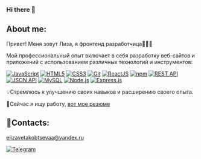 ### Hi there 👋

## About me:
Привет! Меня зовут Лиза, я фронтенд разработчица👩🏽‍💻 

Мой профессиональный опыт включает в себя разработку веб-сайтов и приложений с использованием различных технологий и инструментов:

[![JavaScript](https://img.shields.io/badge/-JavaScript-yellow?style=for-the-badge&logo=javascript&logoColor=white)](https://github.com/Lkobtseva/Lkobtseva)
[![HTML5](https://img.shields.io/badge/-HTML5-red?style=for-the-badge&logo=html5&logoColor=white)](https://github.com/Lkobtseva/Lkobtseva)
[![CSS3](https://img.shields.io/badge/-CSS3-blue?style=for-the-badge&logo=css3&logoColor=white)](https://github.com/Lkobtseva/Lkobtseva)
[![Git](https://img.shields.io/badge/-Git-orange?style=for-the-badge&logo=git&logoColor=white)](https://github.com/Lkobtseva/Lkobtseva)
[![ReactJS](https://img.shields.io/badge/-ReactJS-blue?style=for-the-badge&logo=react&logoColor=white)](https://github.com/Lkobtseva/Lkobtseva)
[![npm](https://img.shields.io/badge/-npm-red?style=for-the-badge&logo=npm&logoColor=white)](https://github.com/Lkobtseva/Lkobtseva)
[![REST API](https://img.shields.io/badge/-REST%20API-green?style=for-the-badge)](https://github.com/Lkobtseva/Lkobtseva)
[![JSON API](https://img.shields.io/badge/-JSON%20API-orange?style=for-the-badge)](https://github.com/Lkobtseva/Lkobtseva)
[![MySQL](https://img.shields.io/badge/-MySQL-blue?style=for-the-badge&logo=mysql&logoColor=white)](https://github.com/Lkobtseva/Lkobtseva)
[![Node.js](https://img.shields.io/badge/-Node.js-green?style=for-the-badge&logo=node.js&logoColor=white)](https://github.com/Lkobtseva/Lkobtseva)
[![Express.js](https://img.shields.io/badge/-Express.js-yellow?style=for-the-badge&logo=express&logoColor=white)](https://github.com/Lkobtseva/Lkobtseva)

💡Стремлюсь к улучшению своих навыков и расширению своего опыта.

🌱Cейчас я ищу работу, [вот мое резюме](https://drive.google.com/file/d/1yngaY6SPx4iPjvXk6-64TqS81keuoNhA/view?usp=sharing)

## 📲Contacts:
elizavetakobtsevaa@yandex.ru

[![Telegram](https://img.shields.io/badge/Telegram-%40baeli1-blue?style=for-the-badge&logo=telegram)](https://t.me/baeli1)






